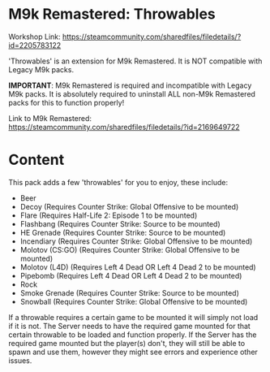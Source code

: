 # M9k Remastered: Throwables

Workshop Link: https://steamcommunity.com/sharedfiles/filedetails/?id=2205783122

'Throwables' is an extension for M9k Remastered. It is NOT compatible with Legacy M9k packs.

**IMPORTANT**: M9k Remastered is required and incompatible with Legacy M9k packs. It is absolutely required to uninstall ALL non-M9k Remastered packs for this to function properly!

Link to M9k Remastered: https://steamcommunity.com/sharedfiles/filedetails/?id=2169649722

# Content

This pack adds a few 'throwables' for you to enjoy, these include:
- Beer
- Decoy (Requires Counter Strike: Global Offensive to be mounted)
- Flare (Requires Half-Life 2: Episode 1 to be mounted)
- Flashbang (Requires Counter Strike: Source to be mounted)
- HE Grenade (Requires Counter Strike: Source to be mounted)
- Incendiary (Requires Counter Strike: Global Offensive to be mounted)
- Molotov (CS:GO) (Requires Counter Strike: Global Offensive to be mounted)
- Molotov (L4D) (Requires Left 4 Dead OR Left 4 Dead 2 to be mounted)
- Pipebomb (Requires Left 4 Dead OR Left 4 Dead 2 to be mounted)
- Rock
- Smoke Grenade (Requires Counter Strike: Source to be mounted)
- Snowball (Requires Counter Strike: Global Offensive to be mounted)

If a throwable requires a certain game to be mounted it will simply not load if it is not. The Server needs to have the required game mounted for that certain throwable to be loaded and function properly. If the Server has the required game mounted but the player(s) don't, they will still be able to spawn and use them, however they might see errors and experience other issues.
